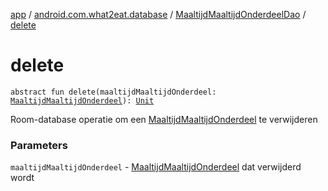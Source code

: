 [app](../../index.md) / [android.com.what2eat.database](../index.md) / [MaaltijdMaaltijdOnderdeelDao](index.md) / [delete](./delete.md)

# delete

`abstract fun delete(maaltijdMaaltijdOnderdeel: `[`MaaltijdMaaltijdOnderdeel`](../../android.com.what2eat.model/-maaltijd-maaltijd-onderdeel/index.md)`): `[`Unit`](https://kotlinlang.org/api/latest/jvm/stdlib/kotlin/-unit/index.html)

Room-database operatie om een [MaaltijdMaaltijdOnderdeel](../../android.com.what2eat.model/-maaltijd-maaltijd-onderdeel/index.md) te verwijderen

### Parameters

`maaltijdMaaltijdOnderdeel` - [MaaltijdMaaltijdOnderdeel](../../android.com.what2eat.model/-maaltijd-maaltijd-onderdeel/index.md) dat verwijderd wordt